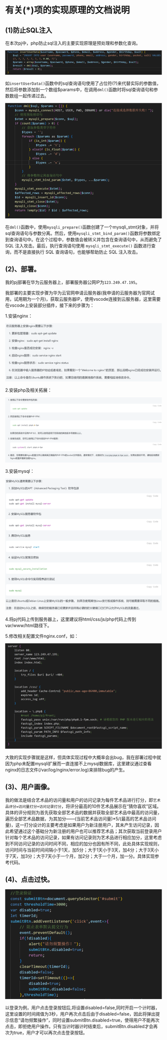 # 有关(*)项的实现原理的文档说明



## (1)防止SQL注入

在本次pj中，php防止sql注入的主要实现原理是预处理和参数化查询。

![image-20230601183707129](assets/image-20230601183707129.png)

如`insertUserData()`函数中的sql查询语句使用了占位符(?)来代替实际的参数值，然后将参数添加到一个数组$params中，在调用`dml()`函数时将sql查询语句和参数数组一起传递过去。

![image-20230601184119152](assets/image-20230601184119152.png)

在`dml()`函数中，使用`mysqli_prepare()`函数创建了一个mysqli_stmt对象，并将sql查询语句与参数分离。然后，使用`mysqli_stmt_bind_param()`函数将参数绑定到查询语句中。在这个过程中，参数值会被转义并包含在查询语句中，从而避免了 SQL 注入攻击。最后，执行查询语句使用 `mysqli_stmt_execute()` 函数进行查询，而不是直接执行 SQL 查询语句，也能够帮助防止 SQL 注入攻击。



## (2)、部署。

我的pj部署在华为云服务器上，部署服务器公网IP为`123.249.47.195`。

我部署的主要实现步骤为华为云官网申请云服务器(我申请的云服务器为官网试用，试用期为一个月)，获取云服务器IP，使用vscode连接到云服务器，这里需要在vscode上安装部分插件，接下来的步骤为：

1.安装nginx：

![image-20230601190147285](assets/image-20230601190147285.png)

2.安装php及相关拓展：

![image-20230601190922104](assets/image-20230601190922104.png)

3.安装mysql：

![image-20230601191038418](assets/image-20230601191038418.png)

4.将pj代码上传到服务器上，这里建议将html/css/js/php代码上传到var/www/html路径下。

5.修改相关配置文件nginx.conf，如：

![image-20230601191346249](assets/image-20230601191346249.png)

大致的实现步骤就是这样，但具体实现过程中大概率会出bug，我在部署过程中就因为php未配置mysqli扩展而一直连接不上mysql数据库，这里建议通过查看nginx的日志文件(/var/log/nginx/error.log)来排除bug的产生。



## (3)、用户画像。

我的做法是结合艺术品的访问量和用户的访问记录为每件艺术品进行打分，即`艺术品评分=访问量打分+访问记录打分`，将评分最高的10件艺术品展示在“猜你喜欢”区域。具体的评分规则为首先获取全部艺术品的数据并获取全部艺术品中最高的访问量，遍历全部艺术品数据，为其加分——(当前艺术品访问量)*5/(最高的艺术品访问量)，这一打分设计的主要考虑是如果用户为新注册用户，其未产生访问记录，因此希望通过这个基础分为新注册的用户也可以推荐艺术品；其次获取当前登录用户针对每个艺术品的访问记录，如果有访问记录则为艺术品进行相应加分，这里考虑到不同访问记录的访问时间不同，相应的加分也因有所不同，此处具体实现规则，访问时间与当前时间间隔小于1天，加5分；大于1天小于3天，加4分；大于3天小于7天，加3分；大于7天小于一个月，加2分；大于一个月，加一分。具体实现参考代码。



## (4)、点击过快。

![image-20230601194010788](assets/image-20230601194010788.png)

以登录为例，用户点击登录按钮后,将设置disabled=false,同时开启一个计时器，这里设置的时间阈值为3秒，用户再次点击后由于disabled=false，因此将弹出提示信息“请勿频繁操作”，同时设置submitBtn.disabled=true，使得用户不能再次点击，即拒绝用户操作。只有当计时器计时结束后，submitBtn.disabled才会再次为true，用户才可以再次点击登录按钮。
